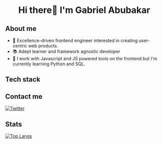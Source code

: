 # <p align="center">Hi there👋 I'm Gabriel Abubakar</p>
## About me
- 🔭 Excellence-driven frontend engineer interested in creating user-centric web products.
- 📚 Adept learner and framework agnostic developer
- 🌱 I work with Javascript and JS powered tools on the frontend but I'm currently learning Python and SQL.


## Tech stack

  
  ## Contact me
  [![Twitter](https://img.shields.io/badge/Twitter-%231DA1F2.svg?style=for-the-badge&logo=Twitter&logoColor=white)](https://twitter.com/GabeAbubakarr)
  
## Stats
[![Top Langs](https://github-readme-stats.vercel.app/api/top-langs/?username=GabrielAbubakar&layout=compact&theme=vue-dark)](https://github.com/GabrielAbubakar/github-readme-stats) <br/>
